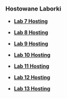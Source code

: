 ### Hostowane Laborki

- **[Lab 7 Hosting](https://straybeing.github.io/lab7/)**  

- **[Lab 8 Hosting](https://straybeing.github.io/lab8/)**

- **[Lab 9 Hosting](https://straybeing.github.io/lab9/#/lab9r)**

- **[Lab 10 Hosting](https://straybeing.github.io/lab10/)**  

- **[Lab 11 Hosting](https://straybeing.github.io/lab11/)**

- **[Lab 12 Hosting](https://lab12-b693.vercel.app/)**

- **[Lab 13 Hosting](https://lab13next.vercel.app/)**
